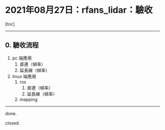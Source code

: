 # 2021年08月27日：rfans_lidar：驗收

[toc]

---

## 0. 驗收流程

1. pc 端應用
   1. 直連（幀率）
   2. 延長線（幀率）
2. linux 端應用
   1. ros
      1. 直連（幀率）
      2. 延長線（幀率）
   2. mapping



---

done.

closed.
